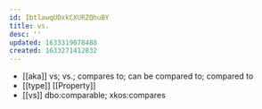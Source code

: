 ```yaml
---
id: IbtlawqUDxkCXURZQhuBY
title: vs.
desc: ''
updated: 1633319078488
created: 1633271412832
---
```


- [[aka]] vs; vs.; compares to; can be compared to; compared to
- [[type]] [[Property]]
- [[vs]] dbo:comparable; xkos:compares
